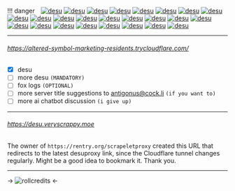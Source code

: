 !!! danger ⠀[![desu](https://files.catbox.moe/lb3cv2.png)](https://rentry.org/desuproxyreborn) [![desu](https://files.catbox.moe/lb3cv2.png)](https://rentry.org/desuproxyreborn) [![desu](https://files.catbox.moe/lb3cv2.png)](https://rentry.org/desuproxyreborn) [![desu](https://files.catbox.moe/lb3cv2.png)](https://rentry.org/desuproxyreborn) [![desu](https://files.catbox.moe/lb3cv2.png)](https://rentry.org/desuproxyreborn) [![desu](https://files.catbox.moe/lb3cv2.png)](https://rentry.org/desuproxyreborn) [![desu](https://files.catbox.moe/lb3cv2.png)](https://rentry.org/desuproxyreborn) [![desu](https://files.catbox.moe/lb3cv2.png)](https://rentry.org/desuproxyreborn) [![desu](https://files.catbox.moe/lb3cv2.png)](https://rentry.org/desuproxyreborn) [![desu](https://files.catbox.moe/lb3cv2.png)](https://rentry.org/desuproxyreborn) [![desu](https://files.catbox.moe/lb3cv2.png)](https://rentry.org/desuproxyreborn) [![desu](https://files.catbox.moe/lb3cv2.png)](https://rentry.org/desuproxyreborn) [![desu](https://files.catbox.moe/lb3cv2.png)](https://rentry.org/desuproxyreborn) [![desu](https://files.catbox.moe/lb3cv2.png)](https://rentry.org/desuproxyreborn) [![desu](https://files.catbox.moe/lb3cv2.png)](https://rentry.org/desuproxyreborn) [![desu](https://files.catbox.moe/lb3cv2.png)](https://rentry.org/desuproxyreborn) [![desu](https://files.catbox.moe/lb3cv2.png)](https://rentry.org/desuproxyreborn) [![desu](https://files.catbox.moe/lb3cv2.png)](https://rentry.org/desuproxyreborn) [![desu](https://files.catbox.moe/lb3cv2.png)](https://rentry.org/desuproxyreborn) [![desu](https://files.catbox.moe/lb3cv2.png)](https://rentry.org/desuproxyreborn) [![desu](https://files.catbox.moe/lb3cv2.png)](https://rentry.org/desuproxyreborn) [![desu](https://files.catbox.moe/lb3cv2.png)](https://rentry.org/desuproxyreborn) [![desu](https://files.catbox.moe/lb3cv2.png)](https://rentry.org/desuproxyreborn) [![desu](https://files.catbox.moe/lb3cv2.png)](https://rentry.org/desuproxyreborn) [![desu](https://files.catbox.moe/lb3cv2.png)](https://rentry.org/desuproxyreborn)

***
###### https://altered-symbol-marketing-residents.trycloudflare.com/
- [x] desu
- [ ] more desu `(MANDATORY)`
- [ ] fox logs `(OPTIONAL)`
- [ ] more server title suggestions to antigonus@cock.li `(if you want to)`
- [ ] more ai chatbot discussion `(i give up)`
***
###### https://desu.veryscrappy.moe
The owner of `https://rentry.org/scrapeletproxy` created this URL that redirects to the latest desuproxy link, since the Cloudflare tunnel changes regularly. Might be a good idea to bookmark it. Thank you.

***

-> ![rollcredits](https://files.catbox.moe/18bw5i.jpg) <-